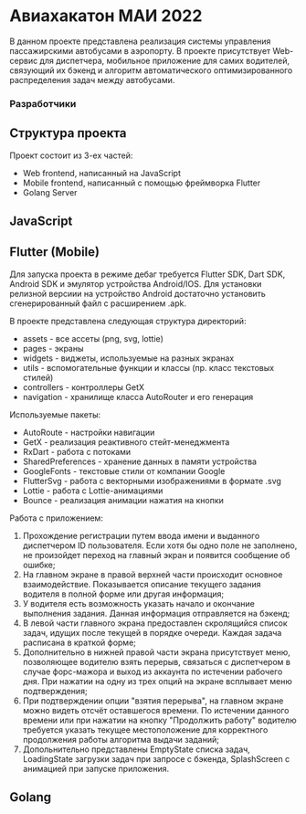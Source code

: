 # Авиахакатон МАИ 2022

В данном проекте представлена реализация системы управления пассажирскими автобусами в аэропорту. В проекте присутствует Web-сервис для диспетчера, мобильное приложение для самих водителей, связующий их бэкенд и алгоритм автоматического оптимизированного распределения задач между автобусами.

### Разработчики

## Структура проекта

Проект состоит из 3-ех частей:
- Web frontend, написанный на JavaScript
- Mobile frontend, написанный с помощью фреймворка Flutter
- Golang Server

## JavaScript

## Flutter (Mobile)
Для запуска проекта в режиме дебаг требуется Flutter SDK, Dart SDK, Android SDK и эмулятор устройства Android/IOS. Для установки релизной версиии на устройство Android достаточно установить сгенерированный файл с расширением .apk.

В проекте представлена следующая структура директорий:
- assets - все ассеты (png, svg, lottie)
- pages - экраны
- widgets - виджеты, используемые на разных экранах
- utils - вспомогательные функции и классы (пр. класс текстовых стилей)
- controllers - контроллеры GetX
- navigation - хранилище класса AutoRouter и его генерация

Используемые пакеты:
- AutoRoute - настройки навигации
- GetX - реализация реактивного стейт-менеджмента
- RxDart - работа с потоками
- SharedPreferences - хранение данных в памяти устройства
- GoogleFonts - текстовые стили от компании Google
- FlutterSvg - работа с векторными изображениями в формате .svg
- Lottie - работа с Lottie-анимациями
- Bounce - реализация анимации нажатия на кнопки

Работа с приложением:
1. Прохождение регистрации путем ввода имени и выданного диспетчером ID пользователя. Если хотя бы одно поле не заполнено, не произойдет переход на главный экран и появится сообщение об ошибке;
2. На главном экране в правой верхней части происходит основное взаимодействие. Показывается описание текущего задания водителя в полной форме или другая информация;
3. У водителя есть возможность указать начало и окончание выполнения задания. Данная информация отправляется на бэкенд;
4. В левой части главного экрана предоставлен скролящийся список задач, идущих после текущей в порядке очереди. Каждая задача расписана в краткой форме;
5. Дополнительно в нижней правой части экрана присутствует меню, позволяющее водителю взять перерыв, связаться с диспетчером в случае форс-мажора и выход из аккаунта по истечении рабочего дня. При нажатии на одну из трех опций на экране всплывает меню подтверждения;
6. При подтверждении опции "взятия перерыва", на главном экране можно видеть отсчёт оставшегося времени. По истечении данного времени или при нажатии на кнопку "Продолжить работу" водителю требуется указать текущее местоположение для корректного продолжения работы алгоритма выдачи заданий;
7. Допольнительно представлены EmptyState списка задач, LoadingState загрузки задач при запросе с бэкенда, SplashScreen с анимацией при запуске приложения.

## Golang
